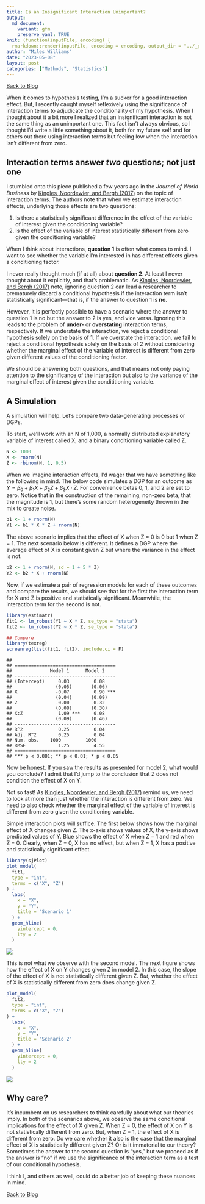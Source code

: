 ```yaml
---
title: Is an Insignificant Interaction Unimportant?
output:
  md_document:
    variant: gfm
    preserve_yaml: TRUE
knit: (function(inputFile, encoding) {
  rmarkdown::render(inputFile, encoding = encoding, output_dir = "../_posts") })
author: "Miles Williams"
date: "2023-05-08"
layout: post
categories: ["Methods", "Statistics"]
---
```


[Back to Blog](https://milesdwilliams15.github.io/blog/)

When it comes to hypothesis testing, I’m a sucker for a good interaction
effect. But, I recently caught myself reflexively using the significance
of interaction terms to adjudicate the conditionality of my hypothesis.
When I thought about it a bit more I realized that an insignificant
interaction is not the same thing as an unimportant one. This fact isn’t
always obvious, so I thought I’d write a little something about it, both
for my future self and for others out there using interaction terms but
feeling low when the interaction isn’t different from zero.

## Interaction terms answer *two* questions; not just one

I stumbled onto this piece published a few years ago in the *Journal of
World Business* by [Kingles, Noordewier, and Bergh
(2017)](https://www.uvm.edu/business/understating_and_overstating_interaction_results_international_business_research)
on the topic of interaction terms. The authors note that when we
estimate interaction effects, underlying those effects are two
questions:

1.  Is there a statistically significant difference in the effect of the
    variable of interest given the conditioning variable?
2.  Is the effect of the variable of interest statistically different
    from zero given the conditioning variable?

When I think about interactions, **question 1** is often what comes to
mind. I want to see whether the variable I’m interested in has different
effects given a conditioning factor.

I never really thought much (if at all) about **question 2**. At least I
never thought about it explicitly, and that’s problematic. As [Kingles,
Noordewier, and Bergh
(2017)](https://www.uvm.edu/business/understating_and_overstating_interaction_results_international_business_research)
note, ignoring question 2 can lead a researcher to prematurely discard a
conditional hypothesis if the interaction term isn’t statistically
significant—that is, if the answer to question 1 is **no**.

However, it is perfectly possible to have a scenario where the answer to
question 1 is no but the answer to 2 is yes, and vice versa. Ignoring
this leads to the problem of **under-** or **overstating** interaction
terms, respectively. If we understate the interaction, we reject a
conditional hypothesis solely on the basis of 1. If we overstate the
interaction, we fail to reject a conditional hypothesis solely on the
basis of 2 without considering whether the marginal effect of the
variable of interest is different from zero given different values of
the conditioning factor.

We should be answering both questions, and that means not only paying
attention to the significance of the interaction but also to the
variance of the marginal effect of interest given the condititioning
variable.

## A Simulation

A simulation will help. Let’s compare two data-generating processes or
DGPs.

To start, we’ll work with an N of 1,000, a normally distributed
explanatory variable of interest called X, and a binary conditioning
variable called Z.

``` r
N <- 1000
X <- rnorm(N)
Z <- rbinom(N, 1, 0.5)
```

When we imagine interaction effects, I’d wager that we have something
like the following in mind. The below code simulates a DGP for an
outcome as
*Y* = *β*<sub>0</sub> + *β*<sub>1</sub>*X* + *β*<sub>2</sub>*Z* + *β*<sub>3</sub>*X* ⋅ *Z*.
For convenience betas 0, 1, and 2 are set to zero. Notice that in the
construction of the remaining, non-zero beta, that the magnitude is 1,
but there’s some random heterogeneity thrown in the mix to create noise.

``` r
b1 <- 1 + rnorm(N)
Y1 <- b1 * X * Z + rnorm(N)
```

The above scenario implies that the effect of X when Z = 0 is 0 but 1
when Z = 1. The next scenario below is different. It defines a DGP where
the average effect of X is constant given Z but where the variance in
the effect is not.

``` r
b2 <- 1 + rnorm(N, sd = 1 + 5 * Z)
Y2 <- b2 * X + rnorm(N)
```

Now, if we estimate a pair of regression models for each of these
outcomes and compare the results, we should see that for the first the
interaction term for X and Z is positive and statistically significant.
Meanwhile, the interaction term for the second is not.

``` r
library(estimatr)
fit1 <- lm_robust(Y1 ~ X * Z, se_type = "stata")
fit2 <- lm_robust(Y2 ~ X * Z, se_type = "stata")

## Compare
library(texreg)
screenreg(list(fit1, fit2), include.ci = F)
```

    ## 
    ## =====================================
    ##              Model 1      Model 2    
    ## -------------------------------------
    ## (Intercept)     0.03         0.08    
    ##                (0.05)       (0.06)   
    ## X              -0.07         0.90 ***
    ##                (0.04)       (0.09)   
    ## Z              -0.00        -0.32    
    ##                (0.08)       (0.30)   
    ## X:Z             1.09 ***     0.08    
    ##                (0.09)       (0.46)   
    ## -------------------------------------
    ## R^2             0.25         0.04    
    ## Adj. R^2        0.25         0.04    
    ## Num. obs.    1000         1000       
    ## RMSE            1.25         4.55    
    ## =====================================
    ## *** p < 0.001; ** p < 0.01; * p < 0.05

Now be honest. If you saw the results as presented for model 2, what
would you conclude? I admit that I’d jump to the conclusion that Z does
not condition the effect of X on Y.

Not so fast! As [Kingles, Noordewier, and Bergh
(2017)](https://www.uvm.edu/business/understating_and_overstating_interaction_results_international_business_research)
remind us, we need to look at more than just whether the interaction is
different from zero. We need to also check whether the marginal effect
of the variable of interest is different from zero given the
conditioning variable.

Simple interaction plots will suffice. The first below shows how the
marginal effect of X changes given Z. The x-axis shows values of X, the
y-axis shows predicted values of Y. Blue shows the effect of X when Z =
1 and red when Z = 0. Clearly, when Z = 0, X has no effect, but when Z =
1, X has a positive and statistically significant effect.

``` r
library(sjPlot)
plot_model(
  fit1, 
  type = "int",
  terms = c("X", "Z")
) +
  labs(
    x = "X",
    y = "Y",
    title = "Scenario 1"
  ) +
  geom_hline(
    yintercept = 0,
    lty = 2
  )
```

![](/assets/images/2023-05-08/unnamed-chunk-5-1.png)<!-- -->

This is not what we observe with the second model. The next figure shows
how the effect of X on Y changes given Z in model 2. In this case, the
slope of the effect of X is not statistically different given Z. *But*,
whether the effect of X is statistically different from zero does change
given Z.

``` r
plot_model(
  fit2, 
  type = "int",
  terms = c("X", "Z")
) +
  labs(
    x = "X",
    y = "Y",
    title = "Scenario 2"
  ) +
  geom_hline(
    yintercept = 0,
    lty = 2
  )
```

![](/assets/images/2023-05-08/unnamed-chunk-6-1.png)<!-- -->

## Why care?

It’s incumbent on us researchers to think carefully about what our
theories imply. In both of the scenarios above, we observe the same
conditional implications for the effect of X given Z. When Z = 0, the
effect of X on Y is not statistically different from zero. But, when Z =
1, the effect of X is different from zero. Do we care whether it also is
the case that the marginal effect of X is statistically different given
Z? Or is it immaterial to our theory? Sometimes the answer to the second
question is “yes,” but we proceed as if the answer is “no” if we use the
significance of the interaction term as a test of our conditional
hypothesis.

I think I, and others as well, could do a better job of keeping these
nuances in mind.

[Back to Blog](https://milesdwilliams15.github.io/blog/)
